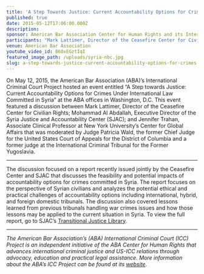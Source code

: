 ```yaml
---
title: 'A Step Towards Justice: Current Accountability Options for Crimes under International Law Committed in Syria'
published: true
date: 2015-05-12T17:06:00.000Z
description:
sponsor: American Bar Association Center for Human Rights and its International Criminal Court Project
participants: "Mark Lattimer, Director of the Ceasefire Center for Civilian Rights; Mohammad Al Abdallah, Executive Director of the Syria Justice and Accountability Center; Professor Jennifer Trahan, Associate Clinical Professor at New York University's Center for Global Affairs; Judge Patricia Wald (moderator), Former Chief Judge for the United States Court of Appeals for the District of Columbia and a former judge at the International Criminal Tribunal for the Former Yugoslavia"
venue: American Bar Association
youtube_video_id: B6OxEGztIqI
featured_image_path: /uploads/syria-nbc.jpg
slug: a-step-towards-justice-current-accountability-options-for-crimes-under-international-law-committed-in-syria
---
```



On May 12, 2015, the American Bar Association (ABA)’s International Criminal Court Project hosted an event entitled “A Step towards Justice: Current Accountability Options for Crimes Under International Law Committed in Syria” at the ABA offices in Washington, D.C. This event featured a discussion between Mark Lattimer, Director of the Ceasefire Center for Civilian Rights; Mohammad Al Abdallah, Executive Director of the Syria Justice and Accountability Center (SJAC); and Jennifer Trahan, Associate Clinical Professor at New York University’s Center for Global Affairs that was moderated by Judge Patricia Wald, the former Chief Judge for the United States Court of Appeals for the District of Columbia and a former judge at the International Criminal Tribunal for the Former Yugoslavia.

---

The discussion focused on a report recently issued jointly by the Ceasefire Center and SJAC that discusses the feasibility and potential impacts of accountability options for crimes committed in Syria. The report focuses on the perspective of Syrian civilians and analyzes the potential ethical and practical challenges of accountability options including international, hybrid, and foreign domestic tribunals. The discussion also covered lessons learned from previous tribunals handling war crimes issues and how those lessons may be applied to the current situation in Syria. To view the full report, go to SJAC’s [Transitional Justice Library](http://syriaaccountability.org/library/a-step-towards-justice-2/).

---

*The American Bar Association’s (ABA) International Criminal Court (ICC) Project is an independent initiative of the ABA Center for Human Rights that advances international criminal justice and US-ICC relations through advocacy, education and practical legal assistance. More information about the ABA’s ICC Project can be found at its [website](https://www.aba-icc.org/).*